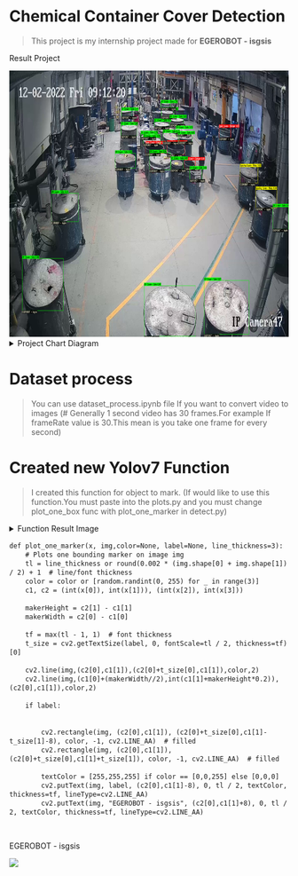# Chemical Container Cover Detection

> This project is my internship project made for <b>EGEROBOT - isgsis</b>

<p>Result Project</p>
<img src="static images/result.png" height="480">

<details>
<summary> Project Chart Diagram </summary>
   <br />
   <p> I used this Chart Diagram for development process </p>

<img src="https://user-images.githubusercontent.com/59209205/204371290-11db1d23-6452-429e-a4cd-4704fb4eb624.png">
</details>

# Dataset process
> You can use dataset_process.ipynb file If you want to convert video to images (# Generally 1 second video has 30 frames.For example If frameRate value is 30.This mean is you take one frame for every second)

# Created new  Yolov7 Function
> I created this function for object to mark. (If would like to use this function.You must paste into the plots.py and you must change plot_one_box func with plot_one_marker in detect.py)


<details>
<summary> Function Result Image </summary>
  

<img src="static images/myFuncResult.jpg">
</details>

    def plot_one_marker(x, img,color=None, label=None, line_thickness=3):
        # Plots one bounding marker on image img
        tl = line_thickness or round(0.002 * (img.shape[0] + img.shape[1]) / 2) + 1  # line/font thickness
        color = color or [random.randint(0, 255) for _ in range(3)]
        c1, c2 = (int(x[0]), int(x[1])), (int(x[2]), int(x[3]))
        
        makerHeight = c2[1] - c1[1]
        makerWidth = c2[0] - c1[0]
        
        tf = max(tl - 1, 1)  # font thickness
        t_size = cv2.getTextSize(label, 0, fontScale=tl / 2, thickness=tf)[0]
        
        cv2.line(img,(c2[0],c1[1]),(c2[0]+t_size[0],c1[1]),color,2)
        cv2.line(img,(c1[0]+(makerWidth//2),int(c1[1]+makerHeight*0.2)),(c2[0],c1[1]),color,2)
        
        if label:
            
            
            cv2.rectangle(img, (c2[0],c1[1]), (c2[0]+t_size[0],c1[1]-t_size[1]-8), color, -1, cv2.LINE_AA)  # filled
            cv2.rectangle(img, (c2[0],c1[1]), (c2[0]+t_size[0],c1[1]+t_size[1]), color, -1, cv2.LINE_AA)  # filled

            textColor = [255,255,255] if color == [0,0,255] else [0,0,0]
            cv2.putText(img, label, (c2[0],c1[1]-8), 0, tl / 2, textColor, thickness=tf, lineType=cv2.LINE_AA)
            cv2.putText(img, "EGEROBOT - isgsis", (c2[0],c1[1]+8), 0, tl / 2, textColor, thickness=tf, lineType=cv2.LINE_AA)
            
<br />
<p> EGEROBOT - isgsis </p>

<img src="https://user-images.githubusercontent.com/59209205/204371435-90349413-4b70-441b-af1e-e8ddf105b9fa.png">
